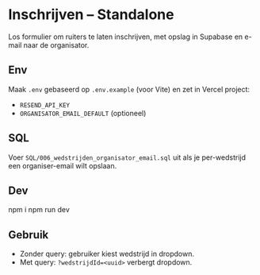
# Inschrijven – Standalone

Los formulier om ruiters te laten inschrijven, met opslag in Supabase en e-mail naar de organisator.

## Env
Maak `.env` gebaseerd op `.env.example` (voor Vite) en zet in Vercel project:
- `RESEND_API_KEY`
- `ORGANISATOR_EMAIL_DEFAULT` (optioneel)

## SQL
Voer `SQL/006_wedstrijden_organisator_email.sql` uit als je per-wedstrijd een organiser-email wilt opslaan.

## Dev
npm i
npm run dev

## Gebruik
- Zonder query: gebruiker kiest wedstrijd in dropdown.
- Met query: `?wedstrijdId=<uuid>` verbergt dropdown.
